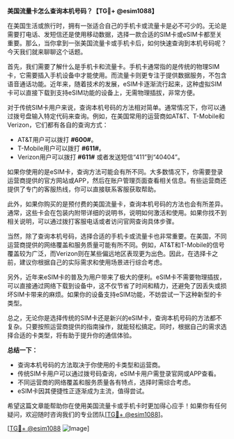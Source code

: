 **美国流量卡怎么查询本机号码？【TG💪+ @esim1088】**

在美国生活或旅行时，拥有一张适合自己的手机卡或流量卡是必不可少的。无论是需要打电话、发短信还是使用移动数据，选择一款合适的SIM卡或eSIM卡都至关重要。那么，当你拿到一张美国流量卡或手机卡后，如何快速查询到本机号码呢？今天我们就来聊聊这个话题。

首先，我们需要了解什么是手机卡和流量卡。手机卡通常指的是传统的物理SIM卡，它需要插入手机设备中才能使用。而流量卡则更专注于提供数据服务，不包含语音通话功能。近年来，随着技术的发展，eSIM卡逐渐流行起来，这种虚拟SIM卡可以直接下载到支持eSIM功能的设备上，无需物理插拔，非常方便。

对于传统SIM卡用户来说，查询本机号码的方法相对简单。通常情况下，你可以通过拨号盘输入特定代码来查询。例如，在美国常用的运营商如AT&T、T-Mobile和Verizon，它们都有各自的查询方式：

- AT&T用户可以拨打 **#600#**。
- T-Mobile用户可以拨打 **#611#**。
- Verizon用户可以拨打 **#611#** 或者发送短信“411”到“40404”。

如果你使用的是eSIM卡，查询方法可能会有所不同。大多数情况下，你需要登录运营商提供的官方网站或APP，然后在账户管理页面查看相关信息。有些运营商还提供了专门的客服热线，你可以直接联系客服获取帮助。

此外，如果你购买的是预付费的美国流量卡，查询本机号码的方法也会有所差异。通常，这些卡会在包装内附带详细的说明书，说明如何激活和使用。如果你找不到相关说明，可以通过拨打客服电话或者访问官网查询具体步骤。

当然，除了查询本机号码，选择合适的手机卡或流量卡也非常重要。在美国，不同运营商提供的网络覆盖和服务质量可能有所不同。例如，AT&T和T-Mobile的信号覆盖较为广泛，而Verizon则在某些偏远地区表现更为出色。因此，在选择卡之前，建议你根据自己的实际需求和使用场景进行综合考虑。

另外，近年来eSIM卡的普及为用户带来了极大的便利。eSIM卡不需要物理插拔，可以直接通过网络下载到设备中，这不仅节省了时间和精力，还避免了因丢失或损坏SIM卡带来的麻烦。如果你的设备支持eSIM功能，不妨尝试一下这种新型的卡类型。

总之，无论你是选择传统的SIM卡还是新兴的eSIM卡，查询本机号码的方法都不复杂。只要按照运营商提供的指南操作，就能轻松搞定。同时，根据自己的需求选择合适的卡类型，将有助于提升你的通信体验。

**总结一下：**
- 查询本机号码的方法取决于你使用的卡类型和运营商。
- 传统SIM卡用户可以通过拨号码查询，eSIM卡用户需登录官网或APP查看。
- 不同运营商的网络覆盖和服务质量各有特点，选择时需综合考虑。
- eSIM卡因其便捷性正逐渐成为主流，值得尝试。

希望这篇文章能帮助你在使用美国流量卡或手机卡时更加得心应手！如果你有任何疑问，欢迎随时咨询我们的专业团队[[TG💪+ @esim1088](https://t.me/s/esim1088)]。

[[TG💪+ @esim1088](https://t.me/s/esim1088) ![Image](https://i.postimg.cc/4NQfJmqS/Snipaste-2025-05-13-00-14-12.png)]